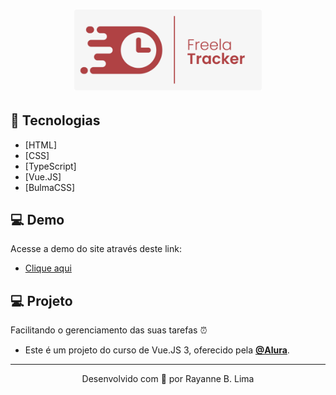 <h1 align="center">
    <img alt="FreelaTracker" title="FreelaTracker" src="./src/assets/logo.png" width="300px" />
</h1>

## 🚀 Tecnologias

- [HTML]
- [CSS]
- [TypeScript]
- [Vue.JS]
- [BulmaCSS]

## 💻 Demo

Acesse a demo do site através deste link:

* [Clique aqui](https://rayanneblima.github.io/freela-tracker/)
## 💻 Projeto

Facilitando o gerenciamento das suas tarefas ⏰

* Este é um projeto do curso de Vue.JS 3, oferecido pela **[@Alura](https://github.com/Alura)**.

---
<p align="center">Desenvolvido com 💖 por Rayanne B. Lima</p>
